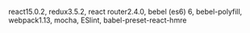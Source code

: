react15.0.2, redux3.5.2, react router2.4.0, bebel (es6) 6, bebel-polyfill, webpack1.13, mocha, ESlint, babel-preset-react-hmre